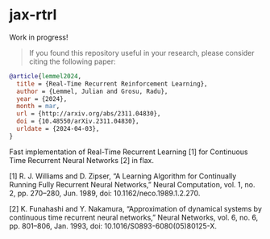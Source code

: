 # jax-rtrl

Work in progress!

> If you found this repository useful in your research, please consider citing the following paper:

```bibtex
@article{lemmel2024,
  title = {Real-Time Recurrent Reinforcement Learning},
  author = {Lemmel, Julian and Grosu, Radu},
  year = {2024},
  month = mar,
  url = {http://arxiv.org/abs/2311.04830},
  doi = {10.48550/arXiv.2311.04830},
  urldate = {2024-04-03},
}
```

Fast implementation of Real-Time Recurrent Learning [1] for Continuous Time Recurrent Neural Networks [2] in flax.

[1] R. J. Williams and D. Zipser, “A Learning Algorithm for Continually Running Fully Recurrent Neural Networks,” Neural Computation, vol. 1, no. 2, pp. 270–280, Jun. 1989, doi: 10.1162/neco.1989.1.2.270.

[2] K. Funahashi and Y. Nakamura, “Approximation of dynamical systems by continuous time recurrent neural networks,” Neural Networks, vol. 6, no. 6, pp. 801–806, Jan. 1993, doi: 10.1016/S0893-6080(05)80125-X.